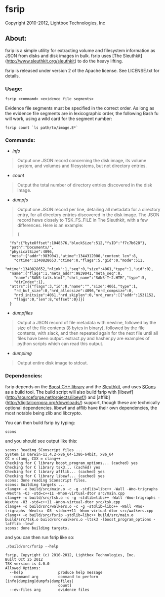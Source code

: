 fsrip
=====

Copyright 2010-2012, Lightbox Technologies, Inc

About:
------

fsrip is a simple utility for extracting volume and filesystem information 
as JSON from disks and disk images in bulk. fsrip uses [The Sleuthkit]
(http://www.sleuthkit.org/sleuthkit) to do the heavy lifting.

fsrip is released under version 2 of the Apache license. See LICENSE.txt for 
details.

### Usage:

    fsrip <command> <evidence file segments>

Evidence file segments must be specified in the correct order. As long as the 
evidence file segments are in lexicographic order, the following Bash fu will 
work, using a wild card for the segment number:

  	fsrip count `ls path/to/image.E*`

### Commands:

- *info*    
> Output one JSON record concerning the disk image, its volume system, and 
volumes and filesystems, but not directory entries.

- *count*
> Output the total number of directory entries discovered in the disk image.

- *dumpfs*
> Output one JSON record per line, detailing all metadata for a directory 
entry, for all directory entries discovered in the disk image. The JSON record
hews closely to TSK_FS_FILE in The Sleuthkit, with a few differences. Here is
an example:
>
>     { 
      "fs":{"byteOffset":1048576,"blockSize":512,"fsID":"f7c7b628"},
      "path":"Documents/",
      "physicalSize":4096,
      "meta":{"addr":9839041,"atime":1344312000,"content_len":8,
        "crtime":1340828653,"ctime":0,"flags":5,"gid":0,"mode":511,
        "mtime":1340828652,"nlink":1,"seq":0,"size":4061,"type":1,"uid":0},
      "name":{"flags":1,"meta_addr":9839041,"meta_seq":0,
        "name":"SANS-talk.html","shrt_name":"SANS-T~2.HTM","type":5,
        "dirIndex":1},
      "attrs":[{"flags":3,"id":0,"name":"","size":4061,"type":1,
        "rd_buf_size":0,"nrd_allocsize":4096,"nrd_compsize":0,
        "nrd_initsize":4061,"nrd_skiplen":0,"nrd_runs":[{"addr":1531152,
        "flags":0,"len":8,"offset":0}]}]
      }

- *dumpfiles*
> Output a JSON record of file metadata with newline, followed by the size of
the file contents (8 bytes in binary), followed by the file contents, with
slack, and then repeated again for the next file until all files have been
output. extract.py and hasher.py are examples of python scripts which can read
this output.

- *dumpimg*
> Output entire disk image to stdout.

### Dependencies:

fsrip depends on the [Boost C++ library](http://www.boost.org) and the 
[Sleuthkit](http://www.sleuthkit.org), and uses [SCons](http://www.scons.org)
as a build tool. The build script will also build fsrip with [libewf]
(http://sourceforge.net/projects/libewf/) and [afflib]
(http://digitalcorpora.org/downloads/) support, though these are technically 
optional dependencies. libewf and afflib have their own dependencies, the most
notable being zlib and libcrypto.

You can then build fsrip by typing:

    scons

and you should see output like this:

    scons: Reading SConscript files ...
    System is Darwin-11.4.2-x86_64-i386-64bit, x86_64
    CC = clang, CXX = clang++
    Checking for C library boost_program_options... (cached) yes
    Checking for C library tsk3... (cached) yes
    Checking for C library afflib... (cached) yes
    Checking for C library libewf... (cached) yes
    scons: done reading SConscript files.
    scons: Building targets ...
    clang++ -o build/src/main.o -c -g -stdlib=libc++ -Wall -Wno-trigraphs -Wextra -O3 -std=c++11 -Wnon-virtual-dtor src/main.cpp
    clang++ -o build/src/tsk.o -c -g -stdlib=libc++ -Wall -Wno-trigraphs -Wextra -O3 -std=c++11 -Wnon-virtual-dtor src/tsk.cpp
    clang++ -o build/src/walkers.o -c -g -stdlib=libc++ -Wall -Wno-trigraphs -Wextra -O3 -std=c++11 -Wnon-virtual-dtor src/walkers.cpp
    clang++ -o build/src/fsrip -stdlib=libc++ build/src/main.o build/src/tsk.o build/src/walkers.o -ltsk3 -lboost_program_options -lafflib -lewf
    scons: done building targets.

and you can then run fsrip like so:

    ./build/src/fsrip --help

    fsrip, Copyright (c) 2010-2012, Lightbox Technologies, Inc.
    Built Oct 25 2012
    TSK version is 4.0.0
    Allowed Options:
      --help                produce help message
      --command arg         command to perform [info|dumpimg|dumpfs|dumpfiles|
                            count]
      --ev-files arg        evidence files

